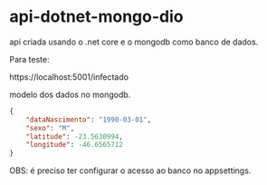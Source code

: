 # api-dotnet-mongo-dio

api criada usando o .net core e o mongodb como banco de dados.

Para teste:

https://localhost:5001/infectado

modelo dos dados no mongodb.

```json
{
	"dataNascimento": "1990-03-01",
	"sexo": "M",
	"latitude": -23.5630994,
	"longitude": -46.6565712
}
```
OBS: é preciso ter configurar o acesso ao banco no appsettings.
